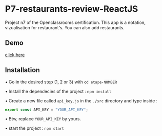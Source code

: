 # P7-restaurants-review-ReactJS
Project n7 of the Openclassrooms certification.
This app is a notation, vizualisation for restaurant's. You can also add restaurants.

## Demo
[click here](https://snouzeat.snouzy.com/)

## Installation

• Go in the desired step (1, 2 or 3) with `cd etape-NUMBER`

• Install the dependecies of the project : `npm install`

• Create a new file called `api_key.js` in the `./src` directory and type inside : 
```js
export const API_KEY = "YOUR_API_KEY";
```

• Btw, replace `YOUR_API_KEY` by yours.

• start the project : `npm start`
